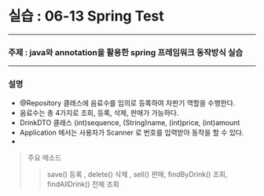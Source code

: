 # 실습 : 06-13 Spring Test

---

### 주제 : java와 annotation을 활용한 spring 프레임워크 동작방식 실습

---
### 설명 
* @Repository 클래스에 음료수를 임의로 등록하여 자판기 역할을 수행한다.
* 음료수는 총 4가지로 조회, 등록, 삭제, 판매가 가능하다.
* DrinkDTO 클래스 (int)sequence, (String)name, (int)price, (int)amount
* Application 에서는 사용자가 Scanner 로 번호를 입력받아 동작을 할 수 있다.
* 


> 주요 메소드
> > save() 등록 , delete() 삭제 , sell() 판매, findByDrink() 조회, findAllDrink() 전체 조회